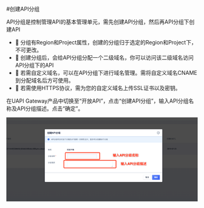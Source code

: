 #创建API分组

API分组是控制管理API的基本管理单元，需先创建API分组，然后再API分组下创建API

* 	分组有Region和Project属性，创建的分组归于选定的Region和Project下，不可更改。
* 	创建分组后，会给API分组分配一个二级域名，你可以访问该二级域名访问API分组下的API
* 	若需自定义域名，可以在API分组下进行域名管理。需将自定义域名CNAME到分配域名后方可使用。
* 	若需使用HTTPS协议，需为您的自定义域名上传SSL证书以及密钥。

在UAPI Gateway产品中切换至“开放API”，点击“创建API分组”，输入API分组名称及API分组描述。点击“确定”。

![创建API分组](/images/openAPI/createAPIGroup.png)





